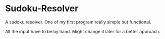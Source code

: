 # Sudoku-Resolver
A sudoku resolver. One of my first program really simple but functional.

All the input have to be by hand.
Might change it later for a better approach.

